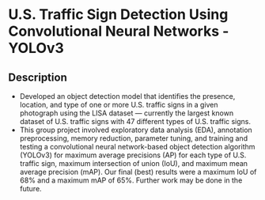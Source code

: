 # U.S. Traffic Sign Detection Using Convolutional Neural Networks - YOLOv3
## Description
* Developed an object detection model that identifies the presence, location, and type of one or more U.S. traffic signs in a given photograph using the LISA dataset — currently the largest known dataset of U.S. traffic signs with 47 different types of U.S. traffic signs.
* This group project involved exploratory data analysis (EDA), annotation preprocessing, memory reduction, parameter tuning, and training and testing a convolutional neural network-based object detection algorithm (YOLOv3) for maximum average precisions (AP) for each type of U.S. traffic sign, maximum intersection of union (IoU), and maximum mean average precision (mAP). Our final (best) results were a maximum IoU of 68% and a maximum mAP of 65%. Further work may be done in the future.
